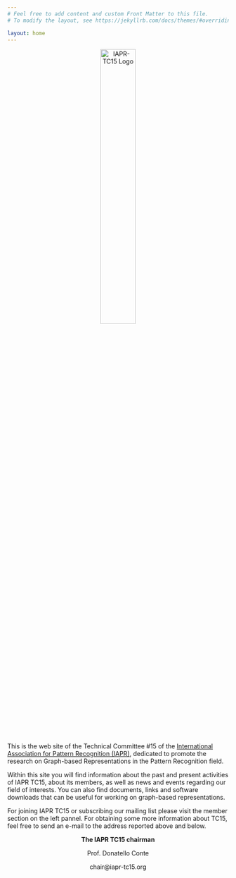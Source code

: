 ```yaml
---
# Feel free to add content and custom Front Matter to this file.
# To modify the layout, see https://jekyllrb.com/docs/themes/#overriding-theme-defaults

layout: home
---
```

<p align="center">
<img src="{{site.baseurl}}/media/iapr-logo.jpeg" width="40%" alt="IAPR-TC15 Logo">
</p>

This is the web site of the Technical Committee #15 of the [International Association for Pattern Recognition (IAPR)](http://www.iapr.org/), dedicated to promote the research on Graph-based Representations in the Pattern Recognition field.

Within this site you will find information about the past and present activities of IAPR TC15, about its members, as well as news and events regarding our field of interests. You can also find documents, links and software downloads that can be useful for working on graph-based representations.

For joining IAPR TC15 or subscribing our mailing list please visit the member section on the left pannel. For obtaining some more information about TC15, feel free to send an e-mail to the address reported above and below.

<p align="center"><strong>The IAPR TC15 chairman</strong></p>
<p align="center">Prof. Donatello Conte</p>
<p align="center"><i class="fa fa-envelope" style="font-size:24px"></i>chair@iapr-tc15.org</p>

